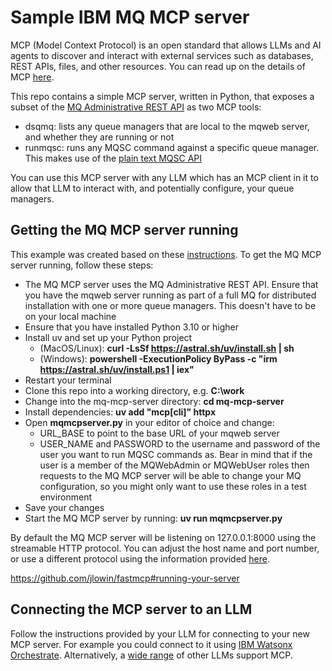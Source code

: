 # Sample IBM MQ MCP server

MCP (Model Context Protocol) is an open standard that allows LLMs and AI agents to discover and interact with external services such as databases, REST APIs, files, and other resources.
You can read up on the details of MCP [here](https://modelcontextprotocol.io/introduction).

This repo contains a simple MCP server, written in Python, that exposes a subset of the [MQ Administrative REST API](https://www.ibm.com/docs/en/ibm-mq/9.4.x?topic=administering-administration-using-rest-api) as two MCP tools:

- dsqmq: lists any queue managers that are local to the mqweb server, and whether they are running or not
- runmqsc: runs any MQSC command against a specific queue manager. This makes use of the [plain text MQSC API](https://www.ibm.com/docs/en/ibm-mq/9.4.x?topic=adminactionqmgrqmgrnamemqsc-post-plain-text-mqsc-command) 

You can use this MCP server with any LLM which has an MCP client in it to allow that LLM to interact with, and potentially configure, your queue managers. 

## Getting the MQ MCP server running

This example was created based on these [instructions](https://modelcontextprotocol.io/quickstart/server). To get the MQ MCP server running, follow these steps:

- The MQ MCP server uses the MQ Administrative REST API. Ensure that you have the mqweb server running as part of a full MQ for distributed installation with one or more queue managers. This doesn't have to be on your local machine
- Ensure that you have installed Python 3.10 or higher
- Install uv and set up your Python project
    - (MacOS/Linux): **curl -LsSf https://astral.sh/uv/install.sh | sh**
    - (Windows): **powershell -ExecutionPolicy ByPass -c "irm https://astral.sh/uv/install.ps1 | iex"**
- Restart your terminal
- Clone this repo into a working directory, e.g. **C:\work**
- Change into the mq-mcp-server directory: **cd mq-mcp-server**
- Install dependencies: **uv add "mcp[cli]" httpx**
- Open **mqmcpserver.py** in your editor of choice and change:
    - URL_BASE to point to the base URL of your mqweb server
    - USER_NAME and PASSWORD to the username and password of the user you want to run MQSC commands as. Bear in mind that if the user is a member of the MQWebAdmin or MQWebUser roles then requests to the MQ MCP server will be able to change your MQ configuration, so you might only want to use these roles in a test environment
- Save your changes
- Start the MQ MCP server by running: **uv run mqmcpserver.py**

By default the MQ MCP server will be listening on 127.0.0.1:8000 using the streamable HTTP protocol. You can adjust the host name and port number, or use a different protocol using the information provided [here](https://github.com/jlowin/fastmcp#running-your-server).

https://github.com/jlowin/fastmcp#running-your-server

## Connecting the MCP server to an LLM

Follow the instructions provided by your LLM for connecting to your new MCP server. For example you could connect to it using [IBM Watsonx Orchestrate](https://www.ibm.com/docs/en/watsonx/watson-orchestrate/base?topic=tools-importing-from-mcp-server). 
Alternatively, a [wide range](https://modelcontextprotocol.io/clients) of other LLMs support MCP.

